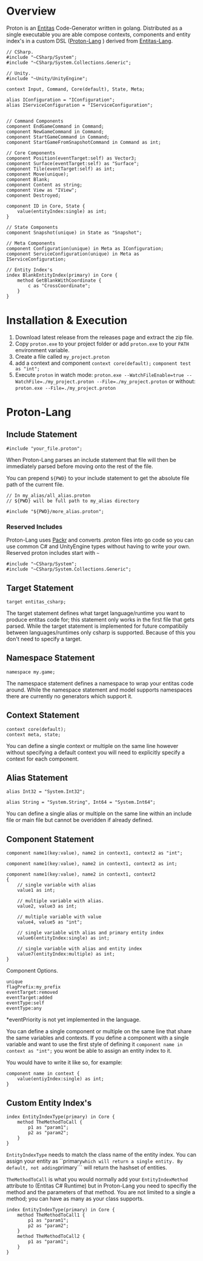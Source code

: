 # Overview
Proton is an [Entitas](https://github.com/sschmid/Entitas-CSharp) Code-Generator written in golang. Distributed as a single executable you are able compose contexts, components and entity index's in a custom DSL ([Proton-Lang](https://github.com/SirMetathyst/go-proton-lang)
) derived from [Entitas-Lang](https://github.com/sschmid/Entitas-CSharp/wiki/Tutorial-%E2%80%90-Entitas%E2%80%90lang).
```
// CSharp.
#include "~CSharp/System";
#include "~CSharp/System.Collections.Generic";

// Unity.
#include "~Unity/UnityEngine";

context Input, Command, Core(default), State, Meta;

alias IConfiguration = "IConfiguration";
alias IServiceConfiguration = "IServiceConfiguration";


// Command Components
component EndGameCommand in Command;
component NewGameCommand in Command;
component StartGameCommand in Command;
component StartGameFromSnapshotCommand in Command as int;

// Core Components
component Position(eventTarget:self) as Vector3; 
component Surface(eventTarget:self) as "Surface";
component Tile(eventTarget:self) as int; 
component Move(unique);
component Blank;
component Content as string;
component View as "IView";
component Destroyed;

component ID in Core, State {
    value(entityIndex:single) as int;
}

// State Components
component Snapshot(unique) in State as "Snapshot";

// Meta Components
component Configuration(unique) in Meta as IConfiguration;
component ServiceConfiguration(unique) in Meta as IServiceConfiguration;

// Entity Index's
index BlankEntityIndex(primary) in Core {
    method GetBlankWithCoordinate {
        c as "CrossCoordinate";
    }
}
```

# Installation & Execution

1) Download latest release from the releases page and extract the zip file. 
2) Copy ```proton.exe``` to your project folder or add ```proton.exe``` to your ```PATH``` environment variable.
3) Create a file called ```my_project.proton```
4) add a context and component ```context core(default);``` ```component test as "int";```
5) Execute ```proton``` in watch mode: ```proton.exe --WatchFileEnable=true --WatchFile=./my_project.proton --File=./my_project.proton``` or without: ```proton.exe --File=./my_project.proton```

# Proton-Lang

## Include Statement

```
#include "your_file.proton";
```
When Proton-Lang parses an include statement that file will then be immediately parsed before moving onto the rest of the file.

You can prepend ```${PWD}``` to your include statement to get the absolute file path of the current file.

```
// In my_alias/all_alias.proton
// ${PWD} will be full path to my_alias directory

#include "${PWD}/more_alias.proton";
```

### Reserved Includes

Proton-Lang uses [Packr](https://github.com/gobuffalo/packr) and converts .proton files into go code so you can use common C# and UnityEngine types without having to write your own. Reserved proton includes start with ```~```
```
#include "~CSharp/System";
#include "~CSharp/System.Collections.Generic";
```

## Target Statement

```
target entitas_csharp;
``` 
The target statement defines what target language/runtime you want to produce entitas code for; this statement only works in the first file that gets parsed. While the target statement is implemented for future compatibily between languages/runtimes only csharp is supported. Because of this you don't need to specify a target.

## Namespace Statement

```
namespace my.game;
```
The namespace statement defines a namespace to wrap your entitas code around. While the namespace statement and model supports namespaces there are currently no generators which support it.

## Context Statement

```
context core(default);
context meta, state;
```
You can define a single context or multiple on the same line however without specifying a default context you will need to explicitly specify a context for each component.

## Alias Statement

```
alias Int32 = "System.Int32";
```
```
alias String = "System.String", Int64 = "System.Int64";
```
You can define a single alias or multiple on the same line within an include file or main file but cannot be overidden if already defined.

## Component Statement

```
component name1(key:value), name2 in context1, context2 as "int";
```
```
component name1(key:value), name2 in context1, context2 as int;
```
```
component name1(key:value), name2 in context1, context2
{
    // single variable with alias
    value1 as int;

    // multiple variable with alias.
    value2, value3 as int;

    // multiple variable with value
    value4, value5 as "int";

    // single variable with alias and primary entity index
    value6(entityIndex:single) as int;

    // single variable with alias and entity index
    value7(entityIndex:multiple) as int;
}
```

Component Options.
```
unique
flagPrefix:my_prefix
eventTarget:removed
eventTarget:added
eventType:self
eventType:any
```

*eventPriority is not yet implemented in the language.

You can define a single component or multiple on the same line that share the same variables and contexts. If you define a component with a single variable and want to use the first style of defining it ```component name in context as "int";``` you wont be able to assign an entity index to it. 

You would have to write it like so, for example:
```
component name in context {
    value(entiyIndex:single) as int;
}
```

## Custom Entity Index's

```
index EntityIndexType(primary) in Core {
    method TheMethodToCall {
        p1 as "param1";
        p2 as "param2";
    }
}
```

```EntityIndexType``` needs to match the class name of the entity index. You can assign your entity as ``primary``` which will return a single entity. By default, not adding ```primary``` will return the hashset of entities.

```TheMethodToCall``` is what you would normally add your ```EntityIndexMethod``` attribute to (Entitas C# Runtime) but in Proton-Lang you need to specifiy the method and the parameters of that method. You are not limited to a single a method; you can have as many as your class supports.

```
index EntityIndexType(primary) in Core {
    method TheMethodToCall1 {
        p1 as "param1";
        p2 as "param2";
    }
    method TheMethodToCall2 {
        p1 as "param1";
    }
}
```